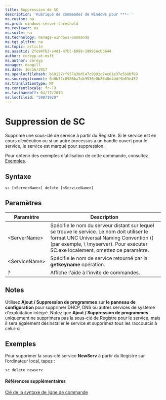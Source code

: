```yaml
---
title: Suppression de SC
description: 'Rubrique de commandes de Windows pour ***- '
ms.custom: na
ms.prod: windows-server-threshold
ms.reviewer: na
ms.suite: na
ms.technology: manage-windows-commands
ms.tgt_pltfrm: na
ms.topic: article
ms.assetid: 2fe94fb3-e4d1-47b5-b999-39995ecbb644
author: coreyp-at-msft
ms.author: coreyp
manager: dongill
ms.date: 10/16/2017
ms.openlocfilehash: b60127cf957a30d147c9992c74c01e37e5b8bf89
ms.sourcegitcommit: 0d0b32c8986ba7db9536e0b8648d4ddf9b03e452
ms.translationtype: MT
ms.contentlocale: fr-FR
ms.lasthandoff: 04/17/2019
ms.locfileid: "59871920"
---
```

# <a name="sc-delete"></a>Suppression de SC



Supprime une sous-clé de service à partir du Registre. Si le service est en cours d’exécution ou si un autre processus a un handle ouvert pour le service, le service est marqué pour suppression.

Pour obtenir des exemples d’utilisation de cette commande, consultez [Exemples](#BKMK_examples).

## <a name="syntax"></a>Syntaxe

```
sc [<ServerName>] delete [<ServiceName>]
```

## <a name="parameters"></a>Paramètres

|Paramètre|Description|
|---------|-----------|
|\<ServerName>|Spécifie le nom du serveur distant sur lequel se trouve le service. Le nom doit utiliser le format UNC Universal Naming Convention () (par exemple, \\ \\myserver). Pour exécuter SC.exe localement, omettez ce paramètre.|
|\<ServiceName>|Spécifie le nom de service retourné par la **getkeyname** opération.|
|?|Affiche l'aide à l'invite de commandes.|

## <a name="remarks"></a>Notes

Utilisez **Ajout / Suppression de programmes** sur **le panneau de configuration** pour supprimer DHCP, DNS ou autres services de système d’exploitation intégré. Notez que **Ajout / Suppression de programmes** uniquement ne supprimera pas la sous-clé de Registre pour le service, mais il sera également désinstaller le service et supprimez tous les raccourcis à celui-ci.

## <a name="BKMK_examples"></a>Exemples

Pour supprimer la sous-clé service **NewServ** à partir du Registre sur l’ordinateur local, tapez :
```
sc delete newserv
```

#### <a name="additional-references"></a>Références supplémentaires

[Clé de la syntaxe de ligne de commande](command-line-syntax-key.md)